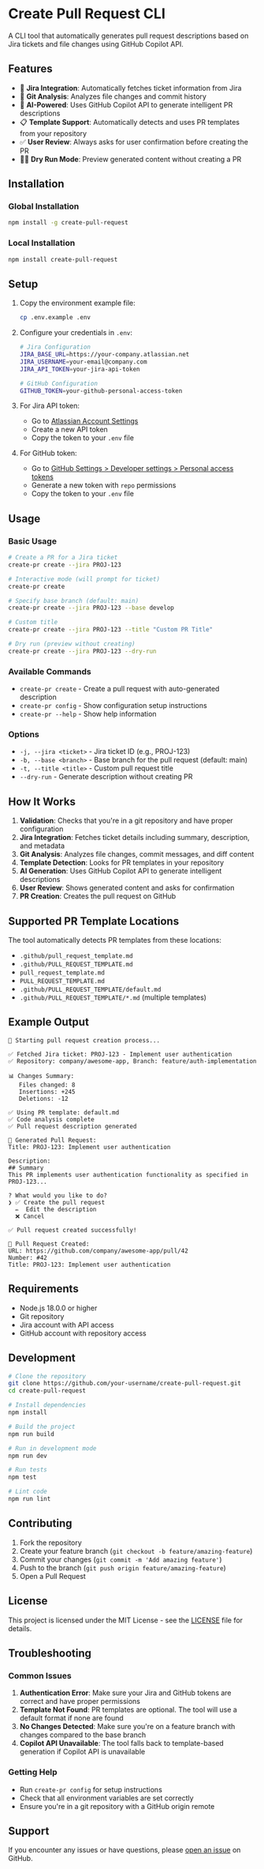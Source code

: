 # Create Pull Request CLI

A CLI tool that automatically generates pull request descriptions based on Jira tickets and file changes using GitHub Copilot API.

## Features

- 🎫 **Jira Integration**: Automatically fetches ticket information from Jira
- 🔄 **Git Analysis**: Analyzes file changes and commit history
- 🤖 **AI-Powered**: Uses GitHub Copilot API to generate intelligent PR descriptions
- 📋 **Template Support**: Automatically detects and uses PR templates from your repository
- ✅ **User Review**: Always asks for user confirmation before creating the PR
- 🏃‍♂️ **Dry Run Mode**: Preview generated content without creating a PR

## Installation

### Global Installation

```bash
npm install -g create-pull-request
```

### Local Installation

```bash
npm install create-pull-request
```

## Setup

1. Copy the environment example file:
   ```bash
   cp .env.example .env
   ```

2. Configure your credentials in `.env`:
   ```bash
   # Jira Configuration
   JIRA_BASE_URL=https://your-company.atlassian.net
   JIRA_USERNAME=your-email@company.com
   JIRA_API_TOKEN=your-jira-api-token

   # GitHub Configuration
   GITHUB_TOKEN=your-github-personal-access-token
   ```

3. For Jira API token:
   - Go to [Atlassian Account Settings](https://id.atlassian.com/manage-profile/security/api-tokens)
   - Create a new API token
   - Copy the token to your `.env` file

4. For GitHub token:
   - Go to [GitHub Settings > Developer settings > Personal access tokens](https://github.com/settings/tokens)
   - Generate a new token with `repo` permissions
   - Copy the token to your `.env` file

## Usage

### Basic Usage

```bash
# Create a PR for a Jira ticket
create-pr create --jira PROJ-123

# Interactive mode (will prompt for ticket)
create-pr create

# Specify base branch (default: main)
create-pr create --jira PROJ-123 --base develop

# Custom title
create-pr create --jira PROJ-123 --title "Custom PR Title"

# Dry run (preview without creating)
create-pr create --jira PROJ-123 --dry-run
```

### Available Commands

- `create-pr create` - Create a pull request with auto-generated description
- `create-pr config` - Show configuration setup instructions
- `create-pr --help` - Show help information

### Options

- `-j, --jira <ticket>` - Jira ticket ID (e.g., PROJ-123)
- `-b, --base <branch>` - Base branch for the pull request (default: main)
- `-t, --title <title>` - Custom pull request title
- `--dry-run` - Generate description without creating PR

## How It Works

1. **Validation**: Checks that you're in a git repository and have proper configuration
2. **Jira Integration**: Fetches ticket details including summary, description, and metadata
3. **Git Analysis**: Analyzes file changes, commit messages, and diff content
4. **Template Detection**: Looks for PR templates in your repository
5. **AI Generation**: Uses GitHub Copilot API to generate intelligent descriptions
6. **User Review**: Shows generated content and asks for confirmation
7. **PR Creation**: Creates the pull request on GitHub

## Supported PR Template Locations

The tool automatically detects PR templates from these locations:

- `.github/pull_request_template.md`
- `.github/PULL_REQUEST_TEMPLATE.md`
- `pull_request_template.md`
- `PULL_REQUEST_TEMPLATE.md`
- `.github/PULL_REQUEST_TEMPLATE/default.md`
- `.github/PULL_REQUEST_TEMPLATE/*.md` (multiple templates)

## Example Output

```
🚀 Starting pull request creation process...

✅ Fetched Jira ticket: PROJ-123 - Implement user authentication
✅ Repository: company/awesome-app, Branch: feature/auth-implementation

📊 Changes Summary:
   Files changed: 8
   Insertions: +245
   Deletions: -12

✅ Using PR template: default.md
✅ Code analysis complete
✅ Pull request description generated

📝 Generated Pull Request:
Title: PROJ-123: Implement user authentication

Description:
## Summary
This PR implements user authentication functionality as specified in PROJ-123...

? What would you like to do? 
❯ ✅ Create the pull request
  ✏️  Edit the description  
  ❌ Cancel

✅ Pull request created successfully!

🎉 Pull Request Created:
URL: https://github.com/company/awesome-app/pull/42
Number: #42
Title: PROJ-123: Implement user authentication
```

## Requirements

- Node.js 18.0.0 or higher
- Git repository
- Jira account with API access
- GitHub account with repository access

## Development

```bash
# Clone the repository
git clone https://github.com/your-username/create-pull-request.git
cd create-pull-request

# Install dependencies
npm install

# Build the project
npm run build

# Run in development mode
npm run dev

# Run tests
npm test

# Lint code
npm run lint
```

## Contributing

1. Fork the repository
2. Create your feature branch (`git checkout -b feature/amazing-feature`)
3. Commit your changes (`git commit -m 'Add amazing feature'`)
4. Push to the branch (`git push origin feature/amazing-feature`)
5. Open a Pull Request

## License

This project is licensed under the MIT License - see the [LICENSE](LICENSE) file for details.

## Troubleshooting

### Common Issues

1. **Authentication Error**: Make sure your Jira and GitHub tokens are correct and have proper permissions
2. **Template Not Found**: PR templates are optional. The tool will use a default format if none are found
3. **No Changes Detected**: Make sure you're on a feature branch with changes compared to the base branch
4. **Copilot API Unavailable**: The tool falls back to template-based generation if Copilot API is unavailable

### Getting Help

- Run `create-pr config` for setup instructions
- Check that all environment variables are set correctly
- Ensure you're in a git repository with a GitHub origin remote

## Support

If you encounter any issues or have questions, please [open an issue](https://github.com/your-username/create-pull-request/issues) on GitHub.